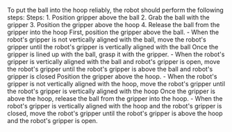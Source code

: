 To put the ball into the hoop reliably, the robot should perform the following steps:
    Steps:  1. Position gripper above the ball  2. Grab the ball with the gripper  3. Position the gripper above the hoop  4. Release the ball from the gripper into the hoop
    First, position the gripper above the ball.
    - When the robot's gripper is not vertically aligned with the ball, move the robot's gripper until the robot's gripper is vertically aligned with the ball
    Once the gripper is lined up with the ball, grasp it with the gripper.
    - When the robot's gripper is vertically aligned with the ball and robot's gripper is open, move the robot's gripper until the robot's gripper is above the ball and robot's gripper is closed
    Position the gripper above the hoop.
    - When the robot's gripper is not vertically aligned with the hoop, move the robot's gripper until the robot's gripper is vertically aligned with the hoop
    Once the gripper is above the hoop, release the ball from the gripper into the hoop.
    - When the robot's gripper is vertically aligned with the hoop and the robot's gripper is closed, move the robot's gripper until the robot's gripper is above the hoop and the robot's gripper is open.